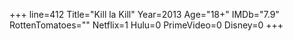 +++
line=412
Title="Kill la Kill"
Year=2013
Age="18+"
IMDb="7.9"
RottenTomatoes=""
Netflix=1
Hulu=0
PrimeVideo=0
Disney=0
+++

